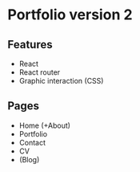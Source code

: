 # Portfolio version 2

## Features

- React
- React router
- Graphic interaction (CSS)

## Pages

- Home (+About)
- Portfolio
- Contact
- CV
- (Blog)
